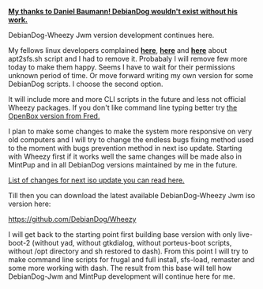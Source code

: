 [**My thanks to Daniel Baumann! DebianDog wouldn't exist without his work.**](https://lists.debian.org/debian-live/2015/11/msg00024.html)

DebianDog-Wheezy Jwm version development continues here.


My fellows linux developers complained [**here**](http://murga-linux.com/puppy/viewtopic.php?p=926113#926113), [**here**](http://murga-linux.com/puppy/viewtopic.php?p=926177#926177) and [**here**](http://murga-linux.com/puppy/viewtopic.php?p=926168#926168) about apt2sfs.sh script and I had to remove it. Probabaly I will remove few more today to make them happy. Seems I have to wait for their permissions unknown period of time. Or move forward writing my own version for some DebianDog scripts. I choose the second option.

It will include more and more CLI scripts in the future and less not official Wheezy packages. If you don't like command line typing better try [the OpenBox version from Fred.](https://github.com/DebianDog/Wheezy)

I plan to make some changes to make the system more responsive on very old computers and I will try to change the endless bugs fixing method used to the moment with bugs prevention method in next iso update. Starting with Wheezy first if it works well the same changes will be made also in MintPup and in all DebianDog versions maintained by me in the future.

[List of changes for next iso update you can read here.](https://github.com/MintPup/DebianDog-Wheezy/blob/master/Bugs-and-Fixes.md)

Till then you can download the latest available DebianDog-Wheezy Jwm iso version here:

https://github.com/DebianDog/Wheezy

I will get back to the starting point first building base version with only live-boot-2 (without yad, without gtkdialog, without porteus-boot scripts, without /opt directory and sh restored to dash). From this point I will try to make command line scripts for frugal and full install, sfs-load, remaster and some more working with dash. The result from this base will tell how DebianDog-Jwm and MintPup development will continue here for me.


